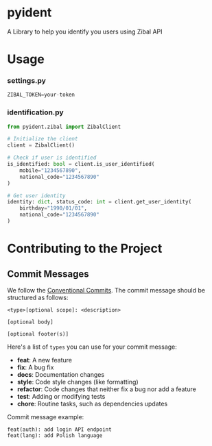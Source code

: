 # pyident
A Library to help you identify you users using Zibal API

# Usage


### settings.py
```python
ZIBAL_TOKEN=your-token
```

### identification.py
```python
from pyident.zibal import ZibalClient

# Initialize the client
client = ZibalClient()

# Check if user is identified
is_identified: bool = client.is_user_identified(
    mobile="1234567890",
    national_code="1234567890"
)

# Get user identity
identity: dict, status_code: int = client.get_user_identity(
    birthday="1990/01/01",
    national_code="1234567890"
)
```



# Contributing to the Project

## Commit Messages

We follow the [Conventional Commits](https://www.conventionalcommits.org/en/v1.0.0/). The commit message should be structured as follows:

```
<type>[optional scope]: <description>

[optional body]

[optional footer(s)]
```

Here's a list of `types` you can use for your commit message:

- **feat**: A new feature
- **fix**: A bug fix
- **docs**: Documentation changes
- **style**: Code style changes (like formatting)
- **refactor**: Code changes that neither fix a bug nor add a feature
- **test**: Adding or modifying tests
- **chore**: Routine tasks, such as dependencies updates

Commit message example:
```
feat(auth): add login API endpoint
feat(lang): add Polish language
```